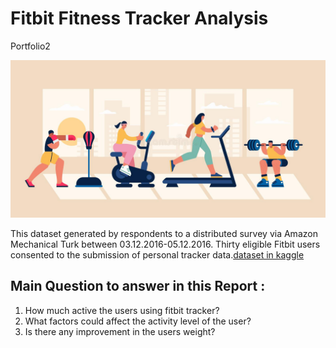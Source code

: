 # Fitbit Fitness Tracker Analysis 
Portfolio2

![imge](https://github.com/rawanalqarni/Fitbit_Fitness_Tracker_Analysis_Portfolio2/blob/master/img.jpg?raw=true)

This dataset generated by respondents to a distributed survey via Amazon Mechanical Turk between 03.12.2016-05.12.2016. Thirty eligible Fitbit users consented to the submission of personal tracker data.[dataset in kaggle](https://www.kaggle.com/arashnic/fitbit)


## Main Question to answer in this Report :
1. How much active the users using fitbit tracker? 
2. What factors could affect the activity level of the user? 
3. Is there any improvement in the users weight? 
